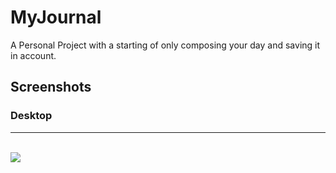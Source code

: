 # MyJournal
A Personal Project with a starting of only composing your day and saving it in account.

## Screenshots 

### Desktop
---
<br />
<img src = "Screenshots/Home%20Page" > 
